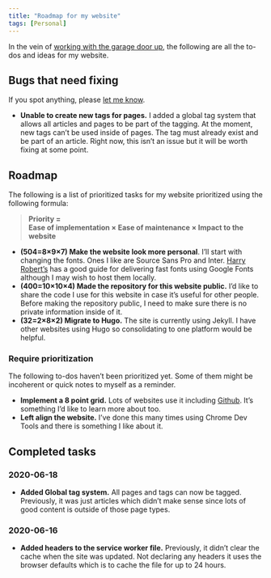 ```yaml
---
title: "Roadmap for my website"
tags: [Personal]
---
```


In the vein of [working with the garage door up](/work-with-the-garage-door-up/), the following are all the to-dos and ideas for my website.

## Bugs that need fixing

If you spot anything, please [let me know](/contact/).

- **Unable to create new tags for pages.** I added a global tag system that allows all articles and pages to be part of the tagging. At the moment, new tags can’t be used inside of pages. The tag must already exist and be part of an article. Right now, this isn’t an issue but it will be worth fixing at some point.

## Roadmap

The following is a list of prioritized tasks for my website prioritized using the following formula:

> **Priority =**<br />
> **Ease of implementation × Ease of maintenance × Impact to the website**

- **(504=8×9×7) Make the website look more personal**. I’ll start with changing the fonts. Ones I like are Source Sans Pro and Inter. [Harry Robert’s](https://csswizardry.com/2020/05/the-fastest-google-fonts/) has a good guide for delivering fast fonts using Google Fonts although I may wish to host them locally.
- **(400=10×10×4) Made the repository for this website public.** I’d like to share the code I use for this website in case it’s useful for other people. Before making the repository public, I need to make sure there is no private information inside of it.
- **(32=2×8×2) Migrate to Hugo.** The site is currently using Jekyll. I have other websites using Hugo so consolidating to one platform would be helpful.

### Require prioritization

The following to-dos haven’t been prioritized yet. Some of them might be incoherent or quick notes to myself as a reminder.

- **Implement a 8 point grid.** Lots of websites use it including [Github](https://github.com/). It’s something I’d like to learn more about too.
- **Left align the website.** I’ve done this many times using Chrome Dev Tools and there is something I like about it.

## Completed tasks

### 2020-06-18

- **Added Global tag system.** All pages and tags can now be tagged. Previously, it was just articles which didn’t make sense since lots of good content is outside of those page types.

### 2020-06-16

- **Added headers to the service worker file.** Previously, it didn’t clear the cache when the site was updated. Not declaring any headers it uses the browser defaults which is to cache the file for up to 24 hours.
